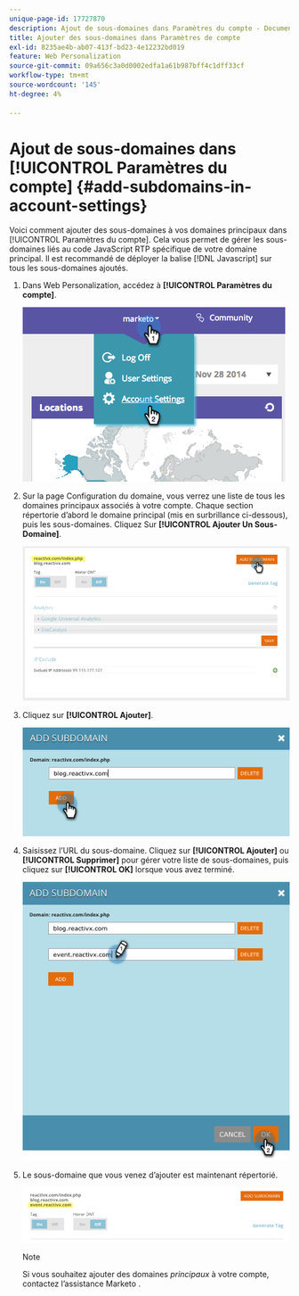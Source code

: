 ```yaml
---
unique-page-id: 17727870
description: Ajout de sous-domaines dans Paramètres du compte - Documents Marketo - Documentation du produit
title: Ajouter des sous-domaines dans Paramètres de compte
exl-id: 8235ae4b-ab07-413f-bd23-4e12232bd019
feature: Web Personalization
source-git-commit: 09a656c3a0d0002edfa1a61b987bff4c1dff33cf
workflow-type: tm+mt
source-wordcount: '145'
ht-degree: 4%

---
```


# Ajout de sous-domaines dans [!UICONTROL Paramètres du compte] {#add-subdomains-in-account-settings}

Voici comment ajouter des sous-domaines à vos domaines principaux dans [!UICONTROL Paramètres du compte]. Cela vous permet de gérer les sous-domaines liés au code JavaScript RTP spécifique de votre domaine principal. Il est recommandé de déployer la balise [!DNL Javascript] sur tous les sous-domaines ajoutés.

1. Dans Web Personalization, accédez à **[!UICONTROL Paramètres du compte]**.

   ![](assets/image2014-12-1-23-3-12.png)

1. Sur la page Configuration du domaine, vous verrez une liste de tous les domaines principaux associés à votre compte. Chaque section répertorie d’abord le domaine principal (mis en surbrillance ci-dessous), puis les sous-domaines. Cliquez Sur **[!UICONTROL Ajouter Un Sous-Domaine]**.

   ![](assets/highlightprimary2.png)

1. Cliquez sur **[!UICONTROL Ajouter]**.

   ![](assets/add.png)

1. Saisissez l’URL du sous-domaine. Cliquez sur **[!UICONTROL Ajouter]** ou **[!UICONTROL Supprimer]** pour gérer votre liste de sous-domaines, puis cliquez sur **[!UICONTROL OK]** lorsque vous avez terminé.

   ![](assets/newsubdomain.png)

1. Le sous-domaine que vous venez d’ajouter est maintenant répertorié.

   ![](assets/finalnew.png)

   >[!NOTE]
   >
   >Si vous souhaitez ajouter des domaines _principaux_ à votre compte, contactez l’assistance Marketo [](https://nation.marketo.com/t5/Support/ct-p/Support).
